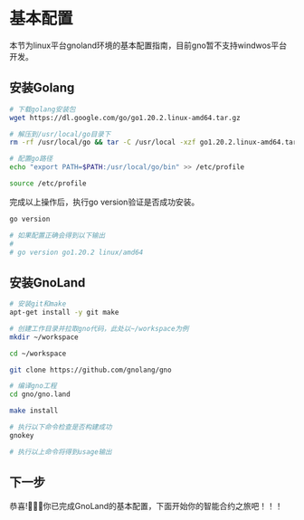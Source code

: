 # 基本配置

本节为linux平台gnoland环境的基本配置指南，目前gno暂不支持windwos平台开发。

## 安装Golang
```bash
# 下载golang安装包
wget https://dl.google.com/go/go1.20.2.linux-amd64.tar.gz

# 解压到/usr/local/go目录下
rm -rf /usr/local/go && tar -C /usr/local -xzf go1.20.2.linux-amd64.tar.gz

# 配置go路径
echo "export PATH=$PATH:/usr/local/go/bin" >> /etc/profile

source /etc/profile
```

完成以上操作后，执行go version验证是否成功安装。
```bash
go version

# 如果配置正确会得到以下输出
#
# go version go1.20.2 linux/amd64

```

## 安装GnoLand
```bash
# 安装git和make
apt-get install -y git make

# 创建工作目录并拉取gno代码，此处以~/workspace为例
mkdir ~/workspace

cd ~/workspace

git clone https://github.com/gnolang/gno

# 编译gno工程
cd gno/gno.land

make install

# 执行以下命令检查是否构建成功
gnokey

# 执行以上命令将得到usage输出

```
## 下一步
恭喜!:tada::tada::tada:你已完成GnoLand的基本配置，下面开始你的智能合约之旅吧！！！
